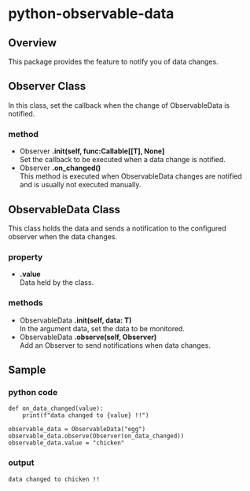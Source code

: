 # python-observable-data
## Overview
This package provides the feature to notify you of data changes.

## Observer Class  
In this class, set the callback when the change of ObservableData is notified.

### method  
- Observer **.__init__(self, func:Callable[[T], None]**  
    Set the callback to be executed when a data change is notified.
- Observer **.on_changed()**  
    This method is executed when ObservableData changes are notified and is usually not executed manually.
  
##  ObservableData Class
This class holds the data and sends a notification to the configured observer when the data changes.  

### property  
- **.value**  
      Data held by the class. 
### methods
- ObservableData **.__init__(self, data: T)**  
    In the argument data, set the data to be monitored.
- ObservableData **.observe(self, Observer)**  
    Add an Observer to send notifications when data changes.
    
## Sample
### python code  
```
def on_data_changed(value):
    print(f"data changed to {value} !!")

observable_data = ObservableData("egg")
observable_data.observe(Observer(on_data_changed))
observable_data.value = "chicken"
```
### output  
```
data changed to chicken !!
```
